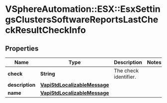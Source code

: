 # VSphereAutomation::ESX::EsxSettingsClustersSoftwareReportsLastCheckResultCheckInfo

## Properties
Name | Type | Description | Notes
------------ | ------------- | ------------- | -------------
**check** | **String** | The check identifier. | 
**description** | [**VapiStdLocalizableMessage**](VapiStdLocalizableMessage.md) |  | 
**name** | [**VapiStdLocalizableMessage**](VapiStdLocalizableMessage.md) |  | 


